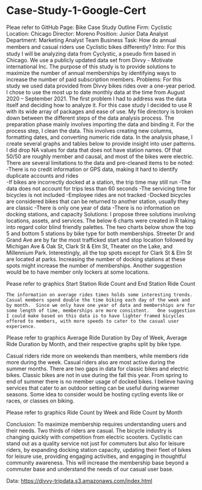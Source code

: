 # Case-Study-1-Google-Cert
Pleae refer to GitHub Page:
Bike Case Study Outline
Firm: Cyclistic
Location: Chicago
Director: Moreno
Position: Junior Data Analyst
Department: Marketing Analyst Team
Business Task: 
How do annual members and casual riders use Cyclistic bikes diﬀerently?
Intro:
For this study I will be analyzing data from Cyclystic, a pseudo firm based in Chicago.  We use a publicly updated data set from Divvy - Motivate international Inc.  The purpose of this study is to provide solutions to maximize the number of annual memberships by identifying ways to increase the number of paid subscription members.
Problems:
For this study we used data provided from Divvy bikes rides over a one-year period.  I chose to use the most up to date monthly data at the time from August 2020 – September 2021.  The first problem I had to address was the data itself and deciding how to analyze it.  For this case study I decided to use R with its wide array of packages and ease of use.
My file directory is broken down between the different steps of the data analysis process.  The preparation phase mainly involves importing the data and binding it.  For the process step, I clean the data.  This involves creating new columns, formatting dates, and converting numeric ride data.
	In the analysis phase, I create several graphs and tables below to provide insight into user patterns.  I did drop NA values for data that does not have station names.  Of that 50/50 are roughly member and causal, and most of the bikes were electric.
There are several limitations to the data and pre-cleaned items to be noted:
-There is no credit information or GPS data, making it hard to identify duplicate accounts and rides   
-If bikes are incorrectly docked at a station, the trip time may still run
-The data does not account for trips less than 60 seconds
-The servicing time for bicycles is not included
-Employee rides are not tracked
-Docked bicycles are considered bikes that can be returned to another station, usually they are classic 
-There is only one year of data
-There is no information on docking stations, and capacity
Solutions:
I propose three solutions involving locations, assets, and services.  The below 6 charts were created in R taking into regard color blind friendly palettes.
The two charts below show the top 5 and bottom 5 stations by bike type for both memberships.  Streeter Dr and Grand Ave are by far the most trafficked start and stop location followed by Michigan Ave & Oak St, Clark St & Elm St, Theater on the Lake, and Millennium Park.  Interestingly, all the top spots except for Clark St & Elm St are located at parks.  Increasing the number of docking stations at these spots might increase the number of memberships.  Another suggestion would be to have member only lockers at some locations.

Pease refer to graphics Start Station Ride Count and End Station Ride Count
	
	The information on average rides times holds some interesting trends.  Casual members spend double the time biking each day of the week and by month.  Since we only have one year of data and memberships are for some length of time, memberships are more consistent.   One suggestion I could make based on this data is to have lighter framed bicycles offered to members, with more speeds to cater to the casual user experience.

Please refer to graphics Average Ride Duration by Day of Week, Average Ride Duration by Month, and their respective graphs split by bike type.

Casual riders ride more on weekends than members, while members ride more during the week. Casual riders also are most active during the summer months.  There are two gaps in data for classic bikes and electric bikes.  Classic bikes are not in use during the fall this year.  From spring to end of summer there is no member usage of docked bikes.  I believe having services that cater to an outdoor setting can be useful during warmer seasons.  Some idea to consider would be hosting cycling events like or races, or classes on biking.

Please refer to graphics Ride Count by Week and Ride Count by Month

Conclusion:
To maximize membership requires understanding users and their needs.  Two thirds of riders are casual.  The bicycle industry is changing quickly with competition from electric scooters.  Cyclistic can stand out as a quality service not just for commuters but also for leisure riders, by expanding docking station capacity, updating their fleet of bikes for leisure use, providing engaging activities, and engaging in thoughtful community awareness. This will increase the membership base beyond a commuter base and understand the needs of our casual user base.

Data:
https://divvy-tripdata.s3.amazonaws.com/index.html
